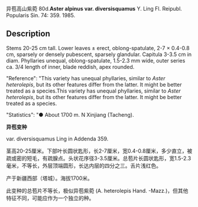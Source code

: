 异苞高山紫菀
80d.**Aster alpinus var. diversisquamus** Y. Ling Fl. Reipubl. Popularis Sin. 74: 359. 1985.

## Description
Stems 20-25 cm tall. Lower leaves ± erect, oblong-spatulate, 2-7 × 0.4-0.8 cm, sparsely or densely pubescent, sparsely glandular. Capitula 3-3.5 cm in diam. Phyllaries unequal, oblong-spatulate, 1.5-2.3 mm wide, outer series ca. 3/4 length of inner, blade reddish, apex rounded.

  "Reference": "This variety has unequal phyllaries, similar to *Aster heterolepis*, but its other features differ from the latter. It might be better treated as a species.This variety has unequal phyllaries, similar to *Aster heterolepis*, but its other features differ from the latter. It might be better treated as a species.

  "Statistics": "● About 1700 m. N Xinjiang (Tacheng).

**异苞变种**

var. diversisquamus Ling in Addenda 359.

茎高20-25厘米。下部叶长圆状匙形，长2-7厘米，宽0.4-0.8厘米，多少直立，被疏或密的短毛，有疏腺点。头状花序径3-3.5厘米。总苞片长圆状匙形，宽1.5-2.3毫米，不等长，外层顶端圆形，长达内层的四分之三。舌片浅红色。

产于新疆西部（塔城）。海拔1700米。

此变种的总苞片不等长，极似异苞紫菀 (A. heterolepis Hand. -Mazz.)，但其他特征不同，可能应作为一个独立的种。
